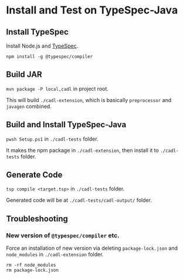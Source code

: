 # Install and Test on TypeSpec-Java

## Install TypeSpec

Install Node.js and [TypeSpec](https://github.com/microsoft/typespec/).

```shell
npm install -g @typespec/compiler
```

## Build JAR

`mvn package -P local,cadl` in project root.

This will build `./cadl-extension`, which is basically `preprocessor` and `javagen` combined.

## Build and Install TypeSpec-Java

`pwsh Setup.ps1` in `./cadl-tests` folder.

It makes the npm package in `./cadl-extension`, then install it to `./cadl-tests` folder.

## Generate Code

`tsp compile <target.tsp>` in `./cadl-tests` folder.

Generated code will be at `./cadl-tests/cadl-output/` folder.

## Troubleshooting

### New version of `@typespec/compiler` etc.

Force an installation of new version via deleting `package-lock.json` and `node_modules` in `./cadl-extension` folder.

```shell
rm -rf node_modules
rm package-lock.json
```
